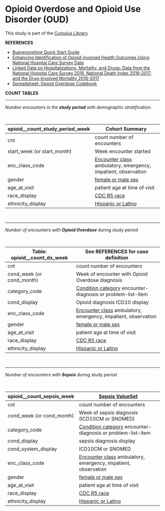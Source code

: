 # Opioid Overdose and Opioid Use Disorder (OUD) 

This study is part of the [Cumulus Library](https://github.com/smart-on-fhir/cumulus-library).

**REFERENCES**
* [Buprenorphine Quick Start Guide](BuprenorphineQuickStartGuideIndicationsMatrixCOWS.pdf)
* [Enhancing Identification of Opioid-involved Health Outcomes Using National Hospital Care Survey Data](CDC_EnhancingIdentificationOpioidOutcomesNationalHospitalCareSurveyData.pdf)
* [Linked Data on Hospitalizations, Mortality, and Drugs: Data from the National Hospital Care Survey 2016, National Death Index 2016-2017, and the Drug-Involved Mortality 2016-2017](CDC_LinkedDataHospitalizationsMortality&DrugsNatHospCareSurvey2016-17.pdf)
* [Spreadsheet: Opioid Overdose Codebook](CodeBookOpioidOverDose.xlsx)

**COUNT TABLES**

-----

_Number encounters in the **study period** with demographic stratification._

<br>

| **opioid__count_study_period_week** | Cohort Summary                                                                                                                   |
|-------------------------------------|----------------------------------------------------------------------------------------------------------------------------------|
| cnt                                 | count number of encounters                                                                                                       |
| start_week (or start_month)         | Week encounter started                                                                                                           |
| enc_class_code                      | [Encounter class](https://terminology.hl7.org/5.1.0/ValueSet-encounter-class.html) ambulatory, emergency, impatient, observation | 
| gender                              | [female or male sex](http://hl7.org/fhir/ValueSet/administrative-gender)                                                         |
| age_at_visit                        | patient age at time of visit                                                                                                     |
| race_display                        | [CDC R5 race](http://hl7.org/fhir/us/core/StructureDefinition/us-core-race)                                                      |
| ethnicity_display                   | [Hispanic or Latino](http://hl7.org/fhir/us/core/StructureDefinition/us-core-ethnicity)                                          |


<br>

---
_Number of encounters with **Opioid Overdose**_ during study period

<br>


| **Table: opioid__count_dx_week** | See REFERENCES for case definition                                                                            |
|----------------------------------|----------------------------------------------------------------------------------------------------------------------------------|
| cnt                              | count number of encounters                                                                                                       |
| cond_week (or cond_month)        | Week of encounter with Opioid Overdose diagnosis                                                                                 |
| category_code                    | [Condition category](http://hl7.org/fhir/ValueSet/condition-category) encounter-diagnosis or problem-list-item                   | 
| cond_display                     | Opioid diagnosis ICD10 display                                                                                                   |
| enc_class_code                   | [Encounter class](https://terminology.hl7.org/5.1.0/ValueSet-encounter-class.html) ambulatory, emergency, impatient, observation | 
| gender                           | [female or male sex](http://hl7.org/fhir/ValueSet/administrative-gender)                                                         |
| age_at_visit                     | patient age at time of visit                                                                                                     |
| race_display                     | [CDC R5 race](http://hl7.org/fhir/us/core/StructureDefinition/us-core-race)                                                      |
| ethnicity_display                | [Hispanic or Latino](http://hl7.org/fhir/us/core/StructureDefinition/us-core-ethnicity)                                          |

<br>

---
_Number of encounters with **Sepsis**_ during study period

<br>

| **opioid__count_sepsis_week** | [Sepsis ValueSet](https://vsac.nlm.nih.gov/valueset/2.16.840.1.113762.1.4.1029.353/expansion/Latest)                             |
|-------------------------------|----------------------------------------------------------------------------------------------------------------------------------|
| cnt                           | count number of encounters                                                                                                       |
| cond_week (or cond_month)     | Week of sepsis diagnosis (ICD10CM or SNOMED)                                                                                     |
| category_code                 | [Condition category](http://hl7.org/fhir/ValueSet/condition-category) encounter-diagnosis or problem-list-item                   | 
| cond_display                  | sepsis diagnosis display                                                                                                         |
| cond_system_display           | ICD10CM or SNOMED                                                                                                                |
| enc_class_code                | [Encounter class](https://terminology.hl7.org/5.1.0/ValueSet-encounter-class.html) ambulatory, emergency, impatient, observation | 
| gender                        | [female or male sex](http://hl7.org/fhir/ValueSet/administrative-gender)                                                         |
| age_at_visit                  | patient age at time of visit                                                                                                     |
| race_display                  | [CDC R5 race](http://hl7.org/fhir/us/core/StructureDefinition/us-core-race)                                                      |
| ethnicity_display             | [Hispanic or Latino](http://hl7.org/fhir/us/core/StructureDefinition/us-core-ethnicity)                                          |

